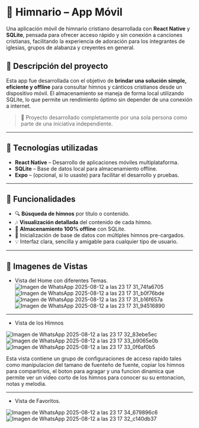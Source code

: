 # 📖 Himnario – App Móvil

Una aplicación móvil de himnario cristiano desarrollada con **React Native** y **SQLite**, pensada para ofrecer acceso rápido y sin conexión a canciones cristianas, facilitando la experiencia de adoración para los integrantes de iglesias, grupos de alabanza y creyentes en general.

## 📱 Descripción del proyecto

Esta app fue desarrollada con el objetivo de **brindar una solución simple, eficiente y offline** para consultar himnos y cánticos cristianos desde un dispositivo móvil. El almacenamiento se maneja de forma local utilizando SQLite, lo que permite un rendimiento óptimo sin depender de una 
conexión a internet.

> 🔧 Proyecto desarrollado completamente por una sola persona como parte de una iniciativa independiente.

---

## 🚀 Tecnologías utilizadas

- **React Native** – Desarrollo de aplicaciones móviles multiplataforma.
- **SQLite** – Base de datos local para almacenamiento offline.
- **Expo** – (opcional, si lo usaste) para facilitar el desarrollo y pruebas.

---

## 🧩 Funcionalidades

- 🔍 **Búsqueda de himnos** por título o contenido.
- 🎶 **Visualización detallada** del contenido de cada himno.
- 📂 **Almacenamiento 100% offline** con SQLite.
- 💾 Inicialización de base de datos con múltiples himnos pre-cargados.
- 💡 Interfaz clara, sencilla y amigable para cualquier tipo de usuario.

---

## 🎨 Imagenes de Vistas

- Vista del Home con diferentes Temas.
![Imagen de WhatsApp 2025-08-12 a las 23 17 31_74fa6705](https://github.com/user-attachments/assets/c38e77c0-e9cf-4f1d-beea-f2437d7e4558)![Imagen de WhatsApp 2025-08-12 a las 23 17 31_b0f76bde](https://github.com/user-attachments/assets/abfc54cc-f0e4-44bc-9ceb-4ba397818da0)![Imagen de WhatsApp 2025-08-12 a las 23 17 31_b16f657a](https://github.com/user-attachments/assets/1d4e4a0d-1d6d-427d-8a74-5e5f9d1d9cf8)![Imagen de WhatsApp 2025-08-12 a las 23 17 31_94516890](https://github.com/user-attachments/assets/8c567b9a-4bd3-4387-83a1-45ccfde9ae29)

---

- Vista de los Himnos

![Imagen de WhatsApp 2025-08-12 a las 23 17 32_83ebe5ec](https://github.com/user-attachments/assets/7445501a-8be6-4329-a033-b0416d5ab92a)
![Imagen de WhatsApp 2025-08-12 a las 23 17 33_b9065e0b](https://github.com/user-attachments/assets/b5b61252-4211-4562-b74c-eb6a684f67ee)
![Imagen de WhatsApp 2025-08-12 a las 23 17 33_0f6af0b5](https://github.com/user-attachments/assets/5b9dab1b-5d67-47b3-86b9-0cb38de5c036)

Esta vista contiene un grupo de configuraciones de acceso rapido tales como manipulacion del tamano de fuenteño de fuente, copiar los himnos para compartirlos, el boton para agragar y una funcion dinamica que permite ver un video corto de los himnos para conocer su su entonacion, notas y melodia.

---

- Vista de Favoritos.


![Imagen de WhatsApp 2025-08-12 a las 23 17 34_679896c6](https://github.com/user-attachments/assets/8206a863-87b8-41f2-8964-fdac5bef9a36)![Imagen de WhatsApp 2025-08-12 a las 23 17 32_c140db37](https://github.com/user-attachments/assets/1aa4ef7c-7ecb-46b5-a894-93b5cf146320)
  

